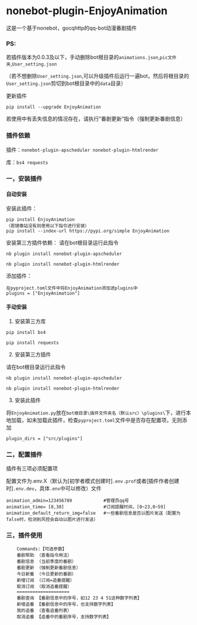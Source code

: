 # nonebot-plugin-EnjoyAnimation
这是一个基于nonebot，gocqhttp的qq-bot动漫番剧插件

### PS:
若插件版本为0.0.3及以下，手动删除bot根目录的```animations.json```,```pic文件夹```,```User_setting.json```

（若不想删除```User_setting.json```,可以升级插件后运行一遍bot，然后将根目录的```User_setting.json```剪切到bot根目录中的```data```目录）

更新插件
```
pip install --upgrade EnjoyAnimation
```
若使用中有丢失信息的情况存在，请执行”番剧更新“指令（强制更新番剧信息）
### 插件依赖
插件：```nonebot-plugin-apscheduler nonebot-plugin-htmlrender```

库：```bs4 requests```

### 一，安装插件
#### 自动安装

安装此插件：
```
pip install EnjoyAnimation
（若镜像站没有则使用以下指令进行安装）
pip install --index-url https://pypi.org/simple EnjoyAnimation
```
安装第三方插件依赖：
请在bot根目录运行此指令
```
nb plugin install nonebot-plugin-apscheduler
```
```
nb plugin install nonebot-plugin-htmlrender
```
添加插件：
```
在pyproject.toml文件中将EnjoyAnimation添加进plugins中
plugins = ["EnjoyAnimation"]
```
#### 手动安装

1. 安装第三方库
```
pip install bs4
```
```
pip install requests
```
2. 安装第三方插件

请在bot根目录运行此指令
```
nb plugin install nonebot-plugin-apscheduler
```
```
nb plugin install nonebot-plugin-htmlrender
```
3. 安装此插件

将```EnjoyAnimation.py```放在```bot根目录\插件文件夹名（默认src）\plugins\```下，进行本地加载，如未加载此插件，检查```pyproject.toml```文件中是否存在配置项，无则添加
```
plugin_dirs = ["src/plugins"]
```
### 二，配置插件

插件有三项必须配置项

配置文件为.env.X（默认为[初学者模式创建时]```.env.prof```或者[插件作者创建时]```.env.dev```，具体```.env```中可以修改）文件
```
animation_admin=123456789            #管理员qq号
animation_time= [8,30]               #订阅提醒时间，[0~23,0~59]
animation_default_return_img=false   #一些番剧信息是否以图片发送（配置为false时，检测到风控会自动以图片进行发送）
```
### 三，插件使用
```
    Commands:【可选参数】
    番剧帮助 （查看指令用法）
    番剧信息 （当前季度的番剧）
    番剧更新 （强制更新番剧信息）
    今日新番 （今日更新的番剧）
    新增订阅 （订阅=追番提醒）
    取消订阅 （取消追番提醒）
    ==================== 
    番剧查询 【番剧信息中的序号，如12 23 4 51这种数字列表】
    新增追番 【番剧信息中的序号，也支持数字列表】
    我的追番 （查看追番列表）
    取消追番 【追番中的番剧序号，支持数字列表】
```
